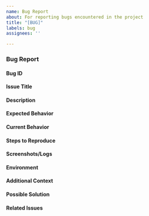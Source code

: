 ```yaml
---
name: Bug Report
about: For reporting bugs encountered in the project
title: "[BUG]"
labels: bug
assignees: ''

---
```


### Bug Report

#### Bug ID

#### Issue Title

#### Description

#### Expected Behavior

#### Current Behavior

#### Steps to Reproduce

#### Screenshots/Logs

#### Environment

#### Additional Context

#### Possible Solution

#### Related Issues
